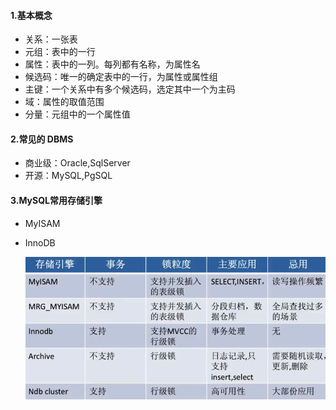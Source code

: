 #### 1.基本概念

- 关系：一张表
- 元组：表中的一行
- 属性：表中的一列。每列都有名称，为属性名
- 候选码：唯一的确定表中的一行，为属性或属性组
- 主键：一个关系中有多个候选码，选定其中一个为主码
- 域：属性的取值范围
- 分量：元组中的一个属性值

#### 2.常见的 DBMS

- 商业级：Oracle,SqlServer
- 开源：MySQL,PgSQL

#### 3.MySQL常用存储引擎

- MyISAM

- InnoDB

  ![](20200108165359.png)